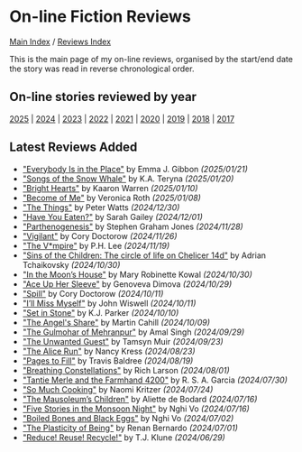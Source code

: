 # On-line Fiction Reviews

[Main Index](../../README.md) / [Reviews Index](../README.md)

This is the main page of my on-line reviews, organised by the start/end date the story was read in reverse chronological order.

## On-line stories reviewed by year

[2025](2025/README.md) | [2024](2024/README.md) | [2023](2023/README.md) | [2022](2022/README.md) | [2021](2021/README.md) | [2020](2020/README.md) | [2019](2019/README.md) | [2018](2018/README.md) | [2017](2017/README.md)

## Latest Reviews Added

- ["Everybody Is in the Place"](2025/20250121-EverybodyInPlace.md) by Emma J. Gibbon *(2025/01/21)*
- ["Songs of the Snow Whale"](2025/20250120-SongsSnowWhale.md) by K.A. Teryna *(2025/01/20)*
- ["Bright Hearts"](2025/20250110-BrightHearts.md) by Kaaron Warren *(2025/01/10)*
- ["Become of Me"](2025/20250108-BecomeOfMe.md) by Veronica Roth *(2025/01/08)*
- ["The Things"](2024/20241230-Things.md) by Peter Watts *(2024/12/30)*
- ["Have You Eaten?"](2024/20241201-HaveYouEaten.md) by Sarah Gailey *(2024/12/01)*
- ["Parthenogenesis"](2024/20241128-Parthenogenesis.md) by Stephen Graham Jones *(2024/11/28)*
- ["Vigilant"](2024/20241126-Vigilant.md) by Cory Doctorow *(2024/11/26)*
- ["The V\*mpire"](2024/20241119-Vmpire.md) by P.H. Lee *(2024/11/19)*
- ["Sins of the Children: The circle of life on Chelicer 14d"](2024/20241030-SinsChildren.md) by Adrian Tchaikovsky *(2024/10/30)*
- ["In the Moon’s House"](2024/20241030-InMoonHouse.md) by Mary Robinette Kowal *(2024/10/30)*
- ["Ace Up Her Sleeve"](2024/20241029-AceUpHerSleeve.md) by Genoveva Dimova *(2024/10/29)*
- ["Spill"](2024/20241011-Spill.md) by Cory Doctorow *(2024/10/11)*
- ["I’ll Miss Myself"](2024/20241011-IMissMyself.md) by John Wiswell *(2024/10/11)*
- ["Set in Stone"](2024/20241010-SetStone.md) by K.J. Parker *(2024/10/10)*
- ["The Angel's Share"](2024/20241009-AngelShare.md) by Martin Cahill *(2024/10/09)*
- ["The Gulmohar of Mehranpur"](2024/20240929-GulmoharMehranpur.md) by Amal Singh *(2024/09/29)*
- ["The Unwanted Guest"](2024/20240923-UnwantedGuest.md) by Tamsyn Muir *(2024/09/23)*
- ["The Alice Run"](2024/20240823-AliceRun.md) by Nancy Kress *(2024/08/23)*
- ["Pages to Fill"](2024/20240819-PagesToFill.md) by Travis Baldree *(2024/08/19)*
- ["Breathing Constellations"](2024/20240801-BreathingConstellations.md) by Rich Larson *(2024/08/01)*
- ["Tantie Merle and the Farmhand 4200"](2024/20240730-TantieMerleFarmhand4200.md) by R. S. A. Garcia *(2024/07/30)*
- ["So Much Cooking"](2024/20240724-SoMuchCooking.md) by Naomi Kritzer *(2024/07/24)*
- ["The Mausoleum’s Children"](2024/20240716-MausoleumChildren.md) by Aliette de Bodard *(2024/07/16)*
- ["Five Stories in the Monsoon Night"](2024/20240716-FiveStoriesMoonsoonNight.md) by Nghi Vo *(2024/07/16)*
- ["Boiled Bones and Black Eggs"](2024/20240702-BoiledBonesBlackEggs.md) by Nghi Vo *(2024/07/02)*
- ["The Plasticity of Being"](2024/20240701-PlaticityBeing.md) by Renan Bernardo *(2024/07/01)*
- ["Reduce! Reuse! Recycle!"](2024/20240629-ReduceReuseRecycle.md) by T.J. Klune *(2024/06/29)*
